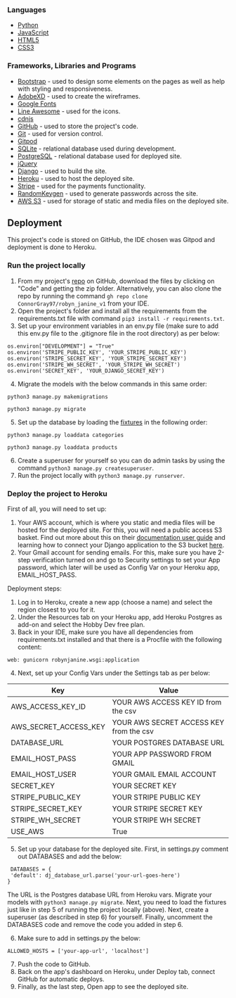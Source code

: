 
### **Languages** ###
- [Python](https://www.python.org/)
- [JavaScript](https://en.wikipedia.org/wiki/JavaScript)
- [HTML5](https://en.wikipedia.org/wiki/HTML5)
- [CSS3](https://en.wikipedia.org/wiki/CSS)

### **Frameworks, Libraries and Programs** ###
- [Bootstrap](https://getbootstrap.com/) - used to design some elements on the pages as well as help with styling and responsiveness.
- [AdobeXD](https://www.adobe.com/) - used to create the wireframes.
- [Google Fonts](https://fonts.google.com/)
- [Line Awesome](https://icons8.com/line-awesome) - used for the icons.
- [cdnjs](https://cdnjs.com/)
- [GitHub](https://github.com/) - used to store the project's code.
- [Git](https://git-scm.com/) - used for version control.
- [Gitpod](https://www.gitpod.io/)
- [SQLite](https://www.sqlite.org/) - relational database used during development.
- [PostgreSQL](https://www.postgresql.org/) - relational database used for deployed site.
- [jQuery](https://jquery.com/)
- [Django](https://www.djangoproject.com/) - used to build the site.
- [Heroku](https://www.heroku.com/) - used to host the deployed site.
- [Stripe](https://stripe.com/nl) - used for the payments functionality.
- [RandomKeygen](https://randomkeygen.com/) - used to generate passwords across the site.
- [AWS S3](https://aws.amazon.com/s3/) - used for storage of static and media files on the deployed site.

## Deployment ##
This project's code is stored on GitHub, the IDE chosen was Gitpod and deployment is done to Heroku.

### **Run the project locally** ###
1. From my project's [repo](https://github.com/ConnorGray97/robyn_janine_v1) on GitHub, download the files by clicking on "Code" and getting the zip folder. Alternatively, you can also clone the repo by running the command ```gh repo clone ConnorGray97/robyn_janine_v1``` from your IDE.
2. Open the project's folder and install all the requirements from the requirements.txt file with command ```pip3 install -r requirements.txt```.
3. Set up your environment variables in an env.py file (make sure to add this env.py file to the .gitignore file in the root directory) as per below:

```
os.environ["DEVELOPMENT"] = "True"
os.environ('STRIPE_PUBLIC_KEY', 'YOUR_STRIPE_PUBLIC_KEY')
os.environ('STRIPE_SECRET_KEY', 'YOUR_STRIPE_SECRET_KEY')
os.environ('STRIPE_WH_SECRET', 'YOUR_STRIPE_WH_SECRET')
os.environ('SECRET_KEY', 'YOUR_DJANGO_SECRET_KEY')
```

4. Migrate the models with the below commands in this same order:

```python3 manage.py makemigrations```

```python3 manage.py migrate```

5. Set up the database by loading the [fixtures](https://github.com/ConnorGray97/robyn_janine_v1/tree/main/products/fixtures) in the following order:

```python3 manage.py loaddata categories```

```python3 manage.py loaddata products```

6. Create a superuser for yourself so you can do admin tasks by using the command ```python3 manage.py createsuperuser```.
7. Run the project locally with ```python3 manage.py runserver```.

### **Deploy the project to Heroku** ###
First of all, you will need to set up:
1. Your AWS account, which is where you static and media files will be hosted for the deployed site. For this, you will need a public access S3 basket. Find out more about this on their [documentation user guide](https://docs.aws.amazon.com/AmazonS3/latest/userguide/GetStartedWithS3.html) and learning how to connect your Django application to the S3 bucket [here](https://django-storages.readthedocs.io/en/latest/backends/amazon-S3.html).
2. Your Gmail account for sending emails. For this, make sure you have 2-step verification turned on and go to Security settings to set your App password, which later will be used as Config Var on your Heroku app, EMAIL_HOST_PASS.

Deployment steps:

1. Log in to Heroku, create a new app (choose a name) and select the region closest to you for it.
2. Under the Resources tab on your Heroku app, add Heroku Postgres as add-on and select the Hobby Dev free plan.
3. Back in your IDE, make sure you have all dependencies from requirements.txt installed and that there is a Procfile with the following content:
```
web: gunicorn robynjanine.wsgi:application
```
4. Next, set up your Config Vars under the Settings tab as per below:

| **Key**   | **Value**   |
| --------- | ----------- |
| AWS_ACCESS_KEY_ID | YOUR AWS ACCESS KEY ID from the csv |
| AWS_SECRET_ACCESS_KEY | YOUR AWS SECRET ACCESS KEY from the csv |
| DATABASE_URL | YOUR POSTGRES DATABASE URL |
| EMAIL_HOST_PASS | YOUR APP PASSWORD FROM GMAIL |
| EMAIL_HOST_USER | YOUR GMAIL EMAIL ACCOUNT |
| SECRET_KEY | YOUR SECRET KEY |
| STRIPE_PUBLIC_KEY | YOUR STRIPE PUBLIC KEY |
| STRIPE_SECRET_KEY | YOUR STRIPE SECRET KEY |
| STRIPE_WH_SECRET | YOUR STRIPE WH SECRET |
| USE_AWS | True |
5. Set up your database for the deployed site. First, in settings.py comment out DATABASES and add the below:

```
 DATABASES = {
 'default': dj_database_url.parse('your-url-goes-here')
}
```
The URL is the Postgres database URL from Heroku vars. Migrate your models with ```python3 manage.py migrate```. 
Next, you need to load the fixtures just like in step 5 of running the project locally (above). Next, create a superuser (as described in step 6) for yourself. Finally, uncomment the DATABASES code and remove the code you added in step 6.

6. Make sure to add in settings.py the below:

```
ALLOWED_HOSTS = ['your-app-url', 'localhost']
```
7. Push the code to GitHub.
8. Back on the app's dashboard on Heroku, under Deploy tab, connect GitHub for automatic deploys. 
9. Finally, as the last step, Open app to see the deployed site.
